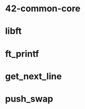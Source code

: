 # 42-common-core

# libft                                                                                                                                                                                                        
# ft_printf                                                                                                                                                                                                    
# get_next_line
# push_swap
